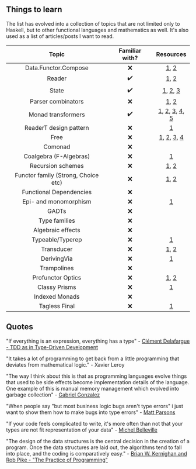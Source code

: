 ## Things to learn

The list has evolved into a collection of topics that are not limited only to Haskell, but to other functional languages and mathematics as well. It's also used as a list of articles/posts I want to read.

| Topic | Familiar with? | Resources |
|:-----:|:-----:| :-----:|
| Data.Functor.Compose | :x: | [1](https://hackage.haskell.org/package/transformers-0.3.0.0/docs/Data-Functor-Compose.html), [2](https://medium.com/@fintan.halpenny/compose-tetris-196b70035aff) |
| Reader | :heavy_check_mark: | [1](http://haskellbook.com/), [2](https://blog.ssanj.net/posts/2014-09-23-A-Simple-Reader-Monad-Example.html) |
| State | :heavy_check_mark: | [1](http://haskellbook.com/), [2](https://egghead.io/courses/state-monad-in-javascript), [3](https://blog.bitsrc.io/stateful-monads-in-javascript-part-1-f772ac26195c) |
| Parser combinators | :x: | [1](http://haskellbook.com/), [2](https://gist.github.com/yelouafi/556e5159e869952335e01f6b473c4ec1) |
| Monad transformers | :heavy_check_mark: | [1](http://haskellbook.com/), [2](https://mmhaskell.com/blog/2017/3/6/making-sense-of-multiple-monads), [3](https://robots.thoughtbot.com/refactoring-to-a-monad-transformer-stack), [4](https://www.youtube.com/watch?v=NpwP01Z0pWQ), [5](https://www.youtube.com/watch?v=GZPup5Iuaqw) |
| ReaderT design pattern | :x: | [1](https://www.fpcomplete.com/blog/2017/06/readert-design-pattern) |
| Free | :x: | [1](http://www.parsonsmatt.org/2017/09/22/what_does_free_buy_us.html), [2](https://www.youtube.com/watch?v=rP_JoHKFNJo), [3](http://www.haskellforall.com/2012/06/you-could-have-invented-free-monads.html), [4](http://www.haskellforall.com/2012/07/purify-code-using-free-monads.html) |
| Comonad | :x: | |
| Coalgebra (F-Algebras) | :x: | [1](https://stackoverflow.com/a/16022059/4709004) |
| Recursion schemes | :x: | [1](https://github.com/passy/awesome-recursion-schemes), [2](https://blog.sumtypeofway.com/an-introduction-to-recursion-schemes/) |
| Functor family (Strong, Choice etc) | :x: | [1](http://lambdajam.yowconference.com.au/slides/yowlambdajam2017/Wilson-ExtendedFunctoFamily.pdf), [2](https://www.youtube.com/watch?v=IJ_bVVsQhvc) |
| Functional Dependencies | :x: | |
| Epi- and monomorphism | :x: | [1](https://www.johndcook.com/blog/2018/08/25/epi-and-mono/)
| GADTs | :x: | |
| Type families | :x: | |
| Algebraic effects | :x: | |
| Typeable/Typerep | :x: | [1](https://sras.me/haskell/what-the-heck-is-typeable.html) |
| Transducer | :x: | [1](https://medium.com/@MimiLiou77/intuitive-transducer-in-javascript-f358d3fe53d), [2](https://medium.com/javascript-scene/transducers-efficient-data-processing-pipelines-in-javascript-7985330fe73d) |
| DerivingVia | :x: | [1](https://www.tweag.io/posts/2018-10-04-capability.html)
| Trampolines | :x: | |
| Profunctor Optics | :x: | [1](https://lens-by-example.chrispenner.ca/articles/traversals/writing-traversals), [2](https://lens-by-example.chrispenner.ca/articles/prisms/overview) |
| Classy Prisms | :x: | [1](https://www.parsonsmatt.org/2018/11/03/trouble_with_typed_errors.html) |
| Indexed Monads | :x: | |
| Tagless Final | :x: | [1](https://serokell.io/blog/2018/12/07/tagless-final) |

## Quotes

"If everything is an expression, everything has a type" - [Clément Delafargue - TDD as in Type-Driven Development](https://www.youtube.com/watch?v=H8JXQPCvTw8&t=11m50s)

"It takes a lot of programming to get back from a little programming that deviates from mathematical logic." - Xavier Leroy

"The way I think about this is that as programming languages evolve things that used to be side effects become implementation details of the language.  One example of this is manual memory management which evolved into garbage collection" - [Gabriel Gonzalez](https://twitter.com/GabrielG439/status/1028418658287190017)

"When people say "but most business logic bugs aren't type errors" i just want to show them how to make bugs into type errors" - [Matt Parsons](https://twitter.com/mattoflambda/status/1008735243581288449)

"If your code feels complicated to write, it's more often than not that your types are not fit representation of your data" - [Michel Belleville](https://elmlang.slack.com/archives/C0CJ671HU/p1541581801316400)

"The design of the data structures is the central decision in the creation of a program. Once the data structures are laid out, the algorithms tend to fall into place, and the coding is comparatively easy." - [Brian W. Kernighan and Rob Pike  - "The Practice of Programming"](http://ptgmedia.pearsoncmg.com/images/9780201615869/samplepages/020161586X.pdf)
